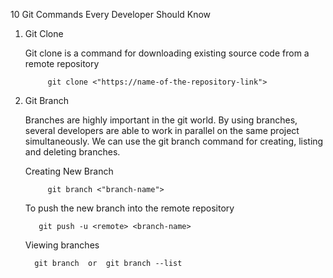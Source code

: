 10 Git Commands Every Developer Should Know

1. Git Clone

      Git clone is a command for downloading existing source code from a remote repository

            git clone <"https://name-of-the-repository-link">


2. Git Branch

      Branches are highly important in the git world. By using branches, several developers are able to work in parallel on the same project simultaneously. We can use the git branch command for creating, listing and deleting branches.

      Creating New Branch 

            git branch <"branch-name">

      To push the new branch into the remote repository
          
          git push -u <remote> <branch-name>

      Viewing branches

         git branch  or  git branch --list
 